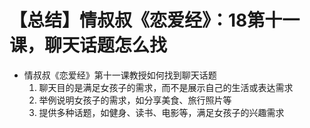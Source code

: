 # 【总结】情叔叔《恋爱经》：18第十一课，聊天话题怎么找

-   情叔叔《恋爱经》第十一课教授如何找到聊天话题
    1.  聊天目的是满足女孩子的需求，而不是展示自己的生活或表达需求
    2.  举例说明女孩子的需求，如分享美食、旅行照片等
    3.  提供多种话题，如健身、读书、电影等，满足女孩子的兴趣需求